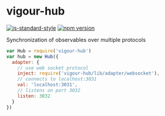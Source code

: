 # vigour-hub
[![js-standard-style](https://img.shields.io/badge/code%20style-standard-brightgreen.svg)](http://standardjs.com/)
[![npm version](https://badge.fury.io/js/vigour-hub.svg)](https://badge.fury.io/js/vigour-hub)

Synchronization of observables over multiple protocols

```javascript
var Hub = require('vigour-hub')
var hub = new Hub({
  adapter: {
    // use web socket protocol
    inject: require('vigour-hub/lib/adapter/websocket'),
    // connects to localhost:3031
    val: 'localhost:3031',
    // listens on port 3032
    listen: 3032
  }
})
```
